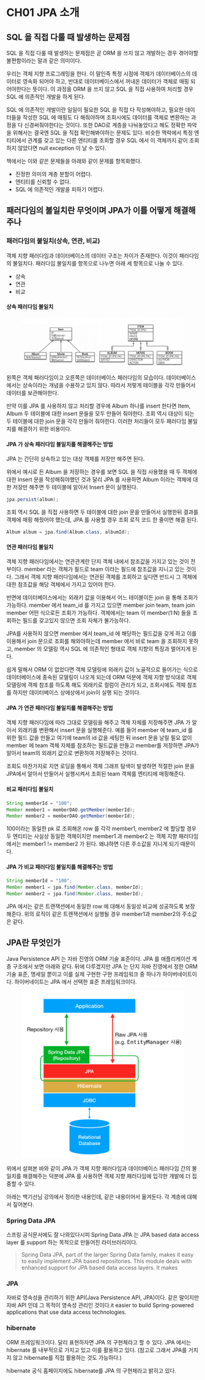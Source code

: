 # CH01 JPA 소개

## SQL 을 직접 다룰 때 발생하는 문제점

SQL 을 직접 다룰 때 발생하는 문제점은 곧 ORM 을 쓰지 않고 개발하는 경우 겪어야할 불편함이라는 말과 같은 의미이다.

우리는 객체 지향 프로그래밍을 한다. 이 말인즉 특정 시점에 객체가 데이터베이스의 데이터로 영속화 되어야 하고, 반대로 데이터베이스에서 꺼내온 데이터가 객체로 매핑 되어야한다는 뜻이다. 이 과정을 ORM 을 쓰지 않고 SQL 을 직접 사용하여 처리할 경우 SQL 에 의존적인 개발을 하게 된다.

SQL 에 의존적인 개발이란 일일이 필요한 SQL 을 직접 다 작성해야하고, 필요한 데이터들을 작성한 SQL 에 매핑도 다 해줘야하며 조회시에도 데이터를 객체로 변환하는 과정을 다 신경써줘야한다는 것이다. 또한 DAO로 계층을 나눠놓았다고 해도 정확한 파악을 위해서는 결국엔 SQL 을 직접 확인해봐야하는 문제도 있다. 비슷한 맥락에서 특정 엔티티에서 관계를 갖고 있는 다른 엔티티를 조회할 경우 SQL 에서 이 객체까지 같이 조회하지 않았다면 null exception 이 날 수 있다.

책에서는 이와 같은 문제들을 아래와 같이 문제를 항목화했다.

* 진정한 의미의 계층 분할이 어렵다.
* 엔티티를 신뢰할 수 없다.
* SQL 에 의존적인 개발을 피하기 어렵다.

## 패러다임의 불일치란 무엇이며 JPA가 이를 어떻게 해결해주나

### 패러다임의 불일치(상속, 연관, 비교)

객체 지향 패러다임과 데이터베이스의 데이터 구조는 차이가 존재한다. 이것이 패러다임의 불일치다. 패러다임 불일치를 항목으로 나누면 아래 세 항목으로 나눌 수 있다.

* 상속
* 연관
* 비교

#### 상속 패러다임 불일치

<figure><img src="../../.gitbook/assets/image (13).png" alt=""><figcaption></figcaption></figure>

왼쪽은 객체 패러다임이고 오른쪽은 데이터베이스 패러다임의 모습이다. 데이터베이스에서는 상속이라는 개념을 수용하고 있지 않다. 따라서 저렇게 테이블을 각각 만들어서 데이터를 보관해야한다.

만약 이를 JPA 를 사용하지 않고 처리할 경우에 Album 하나를 insert 한다면 Item, Album 두 테이블에 대한 insert 문들을 모두 만들어 줘야한다. 조회 역시 대상이 되는 두 테이블에 대한 join 문을 각각 만들어 줘야한다. 이러한 처리들이 모두 패러다임 불일치를 해결하기 위한 비용이다.

#### JPA 가 상속 패러다임 불일치를 해결해주는 방법

JPA 는 간단히 상속하고 있는 대상 객체를 저장만 해주면 된다.&#x20;

위에서 예시로 든 Album 을 저장하는 경우를 보면 SQL 을 직접 사용했을 때 두 객체에 대한 Insert 문을 작성해줘야했던 것과 달리 JPA 를 사용하면 Album 이라는 객체에 대한 저장만 해주면 두 테이블에 알아서 Insert 문이 실행된다.

```java
jpa.persist(album);
```

조회 역시 SQL 을 직접 사용하면 두 테이블에 대한 join 문을 만들어서 실행한뒤 결과를 객체에 매핑 해줬어야 했는데, JPA 를 사용할 경우 조회 로직 코드 한 줄이면 해결 된다.

```java
Album album = jpa.find(Album.class, albumId);
```

#### 연관 패러다임 불일치

객체 지향 패러다임에서는 연관관계란 단지 객체 내에서 참조값을 가지고 있는 것이 전부이다. member 라는 객체가 필드로 team 이라는 필드에 참조값을 지니고 있는 것이다. 그래서 객체 지향 패러다임에서는 연관된 객체를 조회하고 싶다면 반드시 그 객체에 대한 참조값을 해당 객체에서 가지고 있어야 한다.

반면에 데이터베이스에서는 외래키 값을 이용해서 어느 테이블이든 join 을 통해 조회가 가능하다. member 에서 team\_id 를 가지고 있으면 member join team, team join member 어떤 식으로든 조회가 가능하다. 객체에서는 team 이 member(1:N) 들을 조회하는 필드를 갖고있지 않으면 조회 자체가 불가능하다.

JPA를 사용하지 않으면 member 에서 team\_id 에 해당하는 필드값을 갖게 하고 이를 이용해서 join 문으로 조회를 해와야하는데 member 에서 바로 team 을 조회하지 못하고, member 의 모델링 역시 SQL 에 의존적인 형태로 객체 지향의 특징과 멀어지게 된다.

쉽게 말해서 ORM 이 없었다면 객체 모델링에 외래키 값이 노골적으로 들어가는 식으로 데이터베이스에 종속된 모델링이 나오게 되는데 ORM 덕분에 객체 지향 방식대로 객체 모델링에 객체 참조를 하도록 해도 외래키로 컬럼이 관리가 되고, 조회시에도 객체 참조를 하지만 데이터베이스 상에상에서 join이 실행 되는 것이다.

#### JPA 가 연관 패러다임 불일치를 해결해주는 방법

객체 지향 패러다임에 따라 그대로 모델링을 해주고 객체 자체를 저장해주면 JPA 가 알아서 외래키를 변환해서 insert 문을 실행해준다. 예를 들어 member 에 team\_id 를 위한 필드 값을 만들고 여기에 team의 id 값을 세팅한 뒤 insert 문을 날릴 필요 없이 member 에 team 객체 자체를 참조하는 필드값을 만들고 member를 저장하면 JPA가 알아서 team의 외래키 값으로 변환하여 저장해주는 것이다.

조회도 마찬가지로 지연 로딩을 통해서 객체 그래프 탐색이 발생하면 적절한 join 문을 JPA에서 알아서 만들어서 실행시켜서 조회된 team 객체를 엔티티에 매핑해준다.

#### 비교 패러다임 불일치

```java
String memberId = "100";
Member member1 = memberDAO.getMember(memberId);
Member member2 = memberDAO.getMember(memberId);
```

100이라는 동일한 pk 로 조회해온 row 를 각각 member1, member2 에 할당할 경우 두 엔티티는 사실상 동일한 객체이지만 member1 과 member2 는 객체 지향 패러다임에서는 member1 != member2 가 된다. 왜냐하면 다른 주소값을 지니게 되기 때문이다.

#### JPA 가 비교 패러다임 불일치를 해결해주는 방법

```java
String memberId = "100";
Member member1 = jpa.find(Member.class, memberId);
Member member2 = jpa.find(Member.class, memberId);
```

JPA 에서는 같은 트랜잭션에서 동일한 row 에 대해서 동일성 비교에 성공하도록 보장해준다. 위의 로직이 같은 트랜잭션에서 실행될 경우 member1과 member2의 주소값은 같다.

## JPA란 무엇인가

Java Persistence API 는 자바 진영의 ORM 기술 표준이다. JPA 를 애플리케이션 계층 구조에서 보면 아래와 같다. 뒤에 다루겠지만 JPA 는 단지 자바 진영에서 정한 ORM 기술 표준, 명세일 뿐이고 이를 실제 구현한 구현 프레임워크 중 하나가 하이버네이트이다. 하이버네이트는 JPA 에서 선택한 표준 프레임워크이다.

<figure><img src="../../.gitbook/assets/image (19) (1) (1) (1).png" alt=""><figcaption></figcaption></figure>

위에서 살펴본 바와 같이 JPA 가 객체 지향 패러다임과 데이터베이스 패러다임 간의 불일치를 해결해주는 덕분에 JPA 를 사용하면 객체 지향 패러다임에 입각한 개발에 더 집중할 수 있다.

아래는 백기선님 강의에서 정리한 내용인데, 같은 내용이어서 옮겨둔다. 각 계층에 대해서 짚어본다.

### Spring Data JPA

스프링 공식문서에도 잘 나와있다시피 Spring Data JPA 는 JPA based data access layer 를 support 하는 목적으로 만들어진 라이브러리이다.

> Spring Data JPA, part of the larger Spring Data family, makes it easy to easily implement JPA based repositories. This module deals with enhanced support for JPA based data access layers. It makes&#x20;

### JPA

자바로 영속성을 관리하기 위한 API(Java Persistence API, JPA)이다. 같은 말이지만 자바 API 인데 그 목적이 영속성 관리인 것이다.it easier to build Spring-powered applications that use data access technologies.

### hibernate

ORM 프레임워크이다. 달리 표현하자면 JPA 의 구현체라고 할 수 있다. JPA 에서는 hibernate 를 내부적으로 가지고 있고 이를 활용하고 있다. (참고로 그래서 JPA를 거치지 않고 hibernate를 직접 활용하는 것도 가능하다.)

hibernate 공식 홈페이지에도 hibernate를 JPA 의 구현체라고 밝히고 있다.

